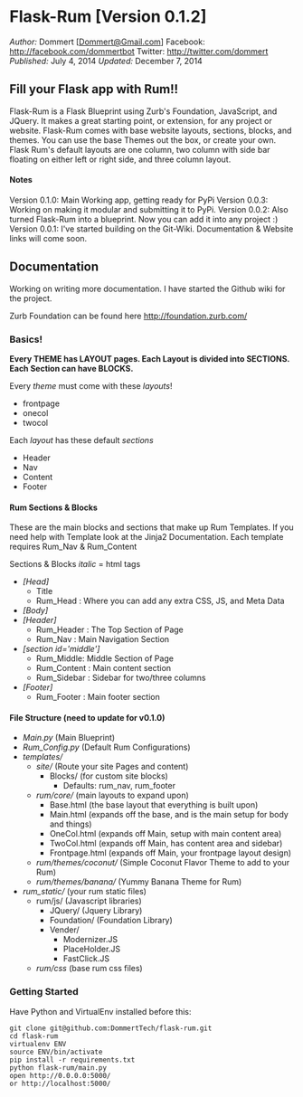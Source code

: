 Flask-Rum [Version 0.1.2]
==============
*Author:* Dommert [Dommert@Gmail.com] 
Facebook: http://facebook.com/dommertbot
Twitter: http://twitter.com/dommert
*Published:* July 4, 2014
*Updated:* December 7, 2014


## **Fill your Flask app with Rum!!**

Flask-Rum is a Flask Blueprint using Zurb's Foundation, JavaScript, and JQuery. It makes a great starting point, or extension, for any project or website. Flask-Rum comes with base website layouts, sections, blocks, and themes. You can use the base Themes out the box, or create your own. Flask Rum's default layouts are one column, two column with side bar floating on either left or right side, and three column layout. 

#### Notes
Version 0.1.0: Main Working app, getting ready for PyPi
Version 0.0.3: Working on making it modular and submitting it to PyPi. 
Version 0.0.2: Also turned Flask-Rum into a blueprint. Now you can add it into any project :)  
Version 0.0.1: I've started building on the Git-Wiki. Documentation & Website links will come soon.

## Documentation
Working on writing more documentation. I have started the Github wiki for the project. 

Zurb Foundation can be found here http://foundation.zurb.com/


### Basics!
**Every THEME has LAYOUT pages. Each Layout is divided into SECTIONS. Each Section can have BLOCKS.**

Every *theme* must come with these *layouts*! 
* frontpage
* onecol
* twocol
    
Each *layout* has these default *sections*
* Header
* Nav
* Content
* Footer


#### Rum Sections & Blocks
These are the main blocks and sections that make up Rum Templates. If you need help with Template look at the Jinja2 Documentation.
Each template requires Rum_Nav & Rum_Content

Sections & Blocks
*italic* = html tags

* *[Head]*
    * Title
    * Rum_Head : Where you can add any extra CSS, JS, and Meta Data
* *[Body]*
* *[Header]*
    * Rum_Header : The Top Section of Page
    * Rum_Nav : Main Navigation Section
* *[section id='middle']*
    * Rum_Middle: Middle Section of Page
    * Rum_Content : Main content section
    * Rum_Sidebar : Sidebar for two/three columns
* *[Footer]*
    * Rum_Footer : Main footer section



#### File Structure (need to update for v0.1.0)
* *Main.py* (Main Blueprint)
* *Rum_Config.py* (Default Rum Configurations)
* *templates/*
    * *site/* (Route your site Pages and content)
        * Blocks/ (for custom site blocks)  
            * Defaults: rum_nav, rum_footer
    * *rum/core/* (main layouts to expand upon)
        * Base.html (the base layout that everything is built upon)
        * Main.html (expands off the base, and is the main setup for body and things)
        * OneCol.html (expands off Main, setup with main content area)
        * TwoCol.html (expands off Main, has content area and sidebar)
        * Frontpage.html (expands off Main, your frontpage layout design)
    * *rum/themes/coconut/* (Simple Coconut Flavor Theme to add to your Rum)
    * *rum/themes/banana/* (Yummy Banana Theme for Rum)
* *rum_static/* (your rum static files)
    * rum/js/ (Javascript libraries)
        * JQuery/ (Jquery Library)
        * Foundation/ (Foundation Library)
        * Vender/
            * Modernizer.JS
            * PlaceHolder.JS
            * FastClick.JS
    * *rum/css* (base rum css files)
    

### Getting Started
Have Python and VirtualEnv installed before this:

    git clone git@github.com:DommertTech/flask-rum.git
    cd flask-rum
    virtualenv ENV
    source ENV/bin/activate
    pip install -r requirements.txt
    python flask-rum/main.py
    open http://0.0.0.0:5000/
    or http://localhost:5000/



